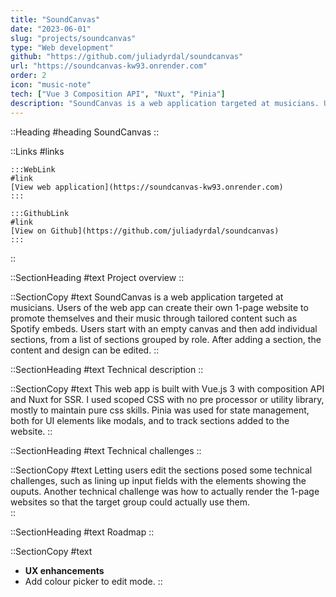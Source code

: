 ```yaml
---
title: "SoundCanvas"
date: "2023-06-01"
slug: "projects/soundcanvas"
type: "Web development"
github: "https://github.com/juliadyrdal/soundcanvas"
url: "https://soundcanvas-kw93.onrender.com"
order: 2
icon: "music-note"
tech: ["Vue 3 Composition API", "Nuxt", "Pinia"]
description: "SoundCanvas is a web application targeted at musicians. Users of the web app can create their own 1-page website to promote themselves and their music through tailored content such as Spotify embeds. Users start with an empty canvas and then add individual sections, from a list of sections grouped by role. After adding a section, the content and design can be edited."
---
```


::Heading 
#heading 
SoundCanvas
::

::Links
#links

    :::WebLink
    #link
    [View web application](https://soundcanvas-kw93.onrender.com)
    :::

    :::GithubLink
    #link
    [View on Github](https://github.com/juliadyrdal/soundcanvas)
    :::

::

::SectionHeading
#text
Project overview
::

::SectionCopy
#text
SoundCanvas is a web application targeted at musicians. Users of the web app can create their own 1-page website to promote themselves and their music through tailored content such as Spotify embeds. Users start with an empty canvas and then add individual sections, from a list of sections grouped by role. After adding a section, the content and design can be edited.
::

::SectionHeading
#text
Technical description
::

::SectionCopy
#text
This web app is built with Vue.js 3 with composition API and Nuxt for SSR. I used scoped CSS with no pre processor or utility library, mostly to maintain pure css skills. Pinia was used for state management, both for UI elements like modals, and to track sections added to the website.
::

::SectionHeading
#text
Technical challenges
::

::SectionCopy
#text
Letting users edit the sections posed some technical challenges, such as lining up input fields with the elements showing the ouputs. Another technical challenge was how to actually render the 1-page websites so that the target group could actually use them.  
::

::SectionHeading
#text
Roadmap
::

::SectionCopy
#text
- **UX enhancements**
- Add colour picker to edit mode.
::